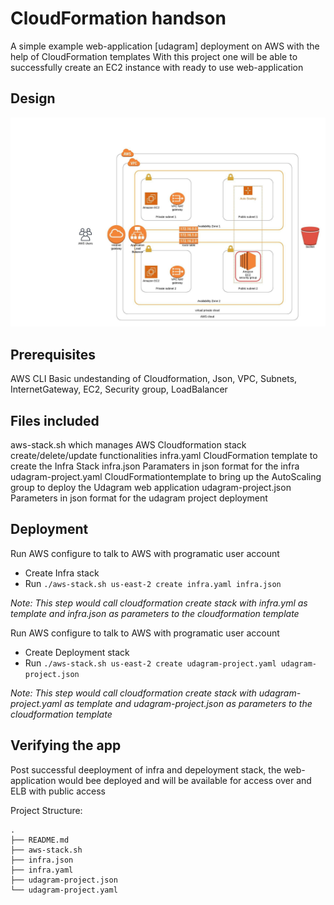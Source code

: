 # CloudFormation handson

A simple example web-application [udagram] deployment on AWS with the help of CloudFormation templates
With this project one will be able to successfully create an EC2 instance with ready to use web-application

## Design
![Udagram with Cloudformation](myFirstDesign.jpeg)

## Prerequisites

AWS CLI
Basic undestanding of Cloudformation, Json, VPC, Subnets, InternetGateway, EC2, Security group, LoadBalancer

## Files included

aws-stack.sh          which manages AWS Cloudformation stack create/delete/update functionalities
infra.yaml            CloudFormation template to create the Infra Stack
infra.json            Paramaters in json format for the infra
udagram-project.yaml  CloudFormationtemplate to bring up the AutoScaling group to deploy the Udagram web application
udagram-project.json  Parameters in json format for the udagram project deployment

## Deployment

Run AWS configure to talk to AWS with programatic user account

- Create Infra stack
- Run `./aws-stack.sh us-east-2 create infra.yaml infra.json`

_Note: This step would call cloudformation create stack with infra.yml as template and infra.json
as parameters to the cloudformation template_

Run AWS configure to talk to AWS with programatic user account

- Create Deployment stack
- Run `./aws-stack.sh us-east-2 create udagram-project.yaml udagram-project.json`

_Note: This step would call cloudformation create stack with udagram-project.yaml as template and udagram-project.json
as parameters to the cloudformation template_



## Verifying the app

Post successful deeployment of infra and depeloyment stack, the web-application would bee deployed and will be available
for access over and ELB with public access


Project Structure:

```
.
├── README.md
├── aws-stack.sh
├── infra.json
├── infra.yaml
├── udagram-project.json
└── udagram-project.yaml


```
